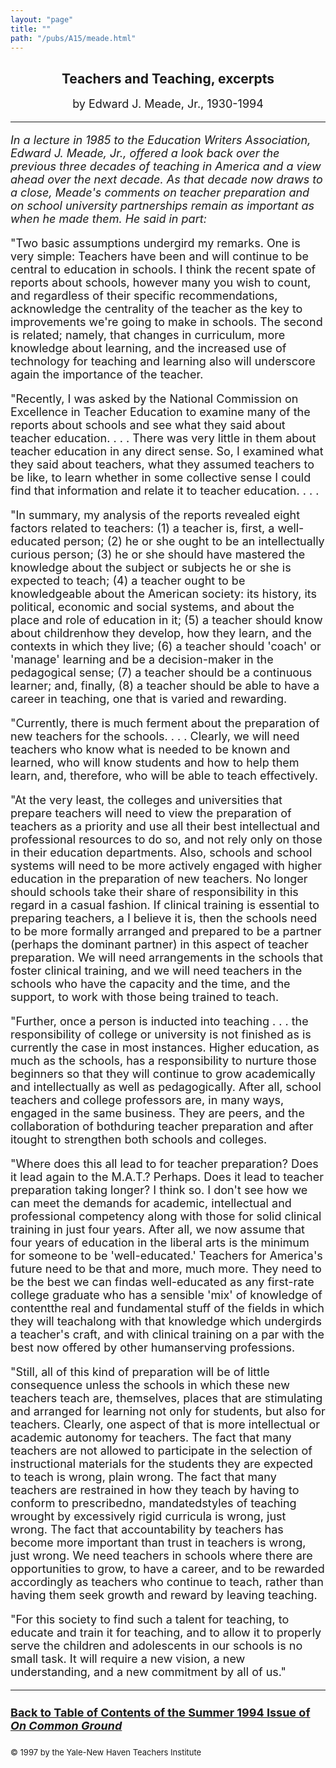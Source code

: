 ```yaml
---
layout: "page"
title: ""
path: "/pubs/A15/meade.html"
---
```

<main>
<center><h2>
Teachers and Teaching, excerpts</h2>
<p><font size="+1">by Edward J. Meade, Jr., 1930-1994
</font></p></center><font size="+1">
<hr/>
<i>In a lecture in 1985 to the Education Writers Association, Edward J.
Meade, Jr., offered a look back over the previous three decades of
teaching in America and a view ahead over the next decade. As that  decade
now draws to a close, Meade's comments on teacher  preparation and on
school university partnerships remain as  important as when he made them.
He said in part:
</i>
<p>
"Two basic assumptions undergird my remarks. One is very simple:  Teachers
have been and will continue to be central to education in  schools. I
think the recent spate of reports about schools, however  many you wish to
count, and regardless of their specific  recommendations, acknowledge the
centrality of the teacher as the  key to improvements we're going to make
in schools. The second is  related; namely, that changes in curriculum,
more knowledge about  learning, and the increased use of technology for
teaching and  learning also will underscore again the importance of the
teacher.
</p><p>
"Recently, I was asked by the National Commission on Excellence in
Teacher Education to examine many of the reports about schools and  see
what they said about teacher education. . . . There was very little  in
them about teacher education in any direct sense. So, I examined  what
they said about teachers, what they assumed teachers to be  like, to learn
whether in some collective sense I could find that  information and relate
it to teacher education. . . . 
</p><p>
"In summary, my analysis of the reports revealed eight factors  related to
teachers: (1) a teacher is, first, a well-educated person;  (2) he or she
ought to be an intellectually curious person; (3) he or  she should have
mastered the knowledge about the subject or  subjects he or she is
expected to teach; (4) a teacher ought to be  knowledgeable about the
American society: its history, its political,  economic and social
systems, and about the place and role of  education in it; (5) a teacher
should know about children­how they  develop, how they learn, and the
contexts in which they live; (6) a  teacher should 'coach' or 'manage'
learning and be a decision-maker  in the pedagogical sense; (7) a teacher
should be a continuous  learner; and, finally, (8) a teacher should be
able to have a career in  teaching, one that is varied and rewarding. 
</p><p>
"Currently, there is much ferment about the preparation of new  teachers
for the schools. . . . Clearly, we will need teachers who  know what is
needed to be known and learned, who will know  students and how to help
them learn, and, therefore, who will be  able to teach effectively. 
</p><p>
"At the very least, the colleges and universities that prepare  teachers
will need to view the preparation of teachers as a priority  and use all
their best intellectual and professional resources to do  so, and not rely
only on those in their education departments. Also,  schools and school
systems will need to be more actively engaged  with higher education in
the preparation of new teachers. No longer  should schools take their
share of responsibility in this regard in a  casual fashion. If clinical
training is essential to preparing  teachers, a I believe it is, then the
schools need to be more formally  arranged and prepared to be a partner
(perhaps the dominant partner)  in this aspect of teacher preparation. We
will need arrangements in  the schools that foster clinical training, and
we will need teachers  in the schools who have the capacity and the time,
and the support,  to work with those being trained to teach. 
</p><p>
"Further, once a person is inducted into teaching . . . the
responsibility of college or university is not finished as is currently
the case in most instances. Higher education, as much as the  schools, has
a responsibility to nurture those beginners so that they  will continue to
grow academically and intellectually as well as  pedagogically. After all,
school teachers and college professors are,  in many ways, engaged in the
same business. They are peers, and the  collaboration of both­during
teacher preparation and after it­ought  to strengthen both schools
and colleges. 
</p><p>
"Where does this all lead to for teacher preparation? Does it lead  again
to the M.A.T.? Perhaps. Does it lead to teacher preparation  taking
longer? I think so. I don't see how we can meet the demands  for academic,
intellectual and professional competency along with  those for solid
clinical training in just four years. After all, we now  assume that four
years of education in the liberal arts is the  minimum for someone to be
'well-educated.' Teachers for America's  future need to be that and more,
much more. They need to be the best  we can find­as well-educated as
any first-rate college graduate  who has a sensible 'mix' of knowledge of
content­the real and  fundamental stuff of the fields in which they
will teach­along with  that knowledge which undergirds a teacher's
craft, and with clinical  training on a par with the best now offered by
other humanserving  professions. 
</p><p>
"Still, all of this kind of preparation will be of little consequence
unless the schools in which these new teachers teach are,  themselves,
places that are stimulating and arranged for learning­ not only for
students, but also for teachers. Clearly, one aspect of  that is more
intellectual or academic autonomy for teachers. The  fact that many
teachers are not allowed to participate in the  selection of instructional
materials for the students they are  expected to teach is wrong, plain
wrong. The fact that many teachers  are restrained in how they teach by
having to conform to  prescribed­no, mandated­styles of teaching
wrought by excessively  rigid curricula is wrong, just wrong. The fact
that accountability by  teachers has become more important than trust in
teachers is  wrong, just wrong. We need teachers in schools where there
are  opportunities to grow, to have a career, and to be rewarded
accordingly as teachers who continue to teach, rather than having  them
seek growth and reward by leaving teaching. 
</p><p>
"For this society to find such a talent for teaching, to educate and
train it for teaching, and to allow it to properly serve the children  and
adolescents in our schools is no small task. It will require a new
vision, a new understanding, and a new commitment by all of us." 
</p><hr/>
<h4><a href=".\">Back to
Table of Contents of the Summer 1994 Issue of <i>On Common
Ground</i></a>
</h4>
<font size="-1">© 1997 by the Yale-New Haven Teachers Institute
</font></font></main>